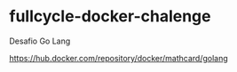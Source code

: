 # fullcycle-docker-chalenge

Desafio Go Lang

https://hub.docker.com/repository/docker/mathcard/golang
